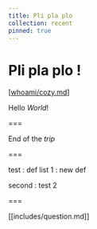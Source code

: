 ```yaml
---
title: Pli pla plo
collection: recent
pinned: true
---
```


# Pli pla plo !

[[whoami/cozy.md](section)]

Hello _World_!

===

End of the _trip_

===

test
:   def list 1
:   new def

second
:   test 2

===

[[includes/question.md]]
